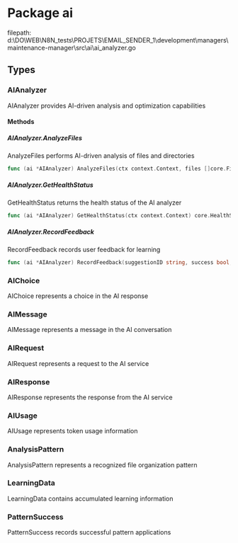 # Package ai

filepath: d:\DO\WEB\N8N_tests\PROJETS\EMAIL_SENDER_1\development\managers\maintenance-manager\src\ai\ai_analyzer.go


## Types

### AIAnalyzer

AIAnalyzer provides AI-driven analysis and optimization capabilities


#### Methods

##### AIAnalyzer.AnalyzeFiles

AnalyzeFiles performs AI-driven analysis of files and directories


```go
func (ai *AIAnalyzer) AnalyzeFiles(ctx context.Context, files []core.FileInfo) (*core.AnalysisResult, error)
```

##### AIAnalyzer.GetHealthStatus

GetHealthStatus returns the health status of the AI analyzer


```go
func (ai *AIAnalyzer) GetHealthStatus(ctx context.Context) core.HealthStatus
```

##### AIAnalyzer.RecordFeedback

RecordFeedback records user feedback for learning


```go
func (ai *AIAnalyzer) RecordFeedback(suggestionID string, success bool, feedback string) error
```

### AIChoice

AIChoice represents a choice in the AI response


### AIMessage

AIMessage represents a message in the AI conversation


### AIRequest

AIRequest represents a request to the AI service


### AIResponse

AIResponse represents the response from the AI service


### AIUsage

AIUsage represents token usage information


### AnalysisPattern

AnalysisPattern represents a recognized file organization pattern


### LearningData

LearningData contains accumulated learning information


### PatternSuccess

PatternSuccess records successful pattern applications


